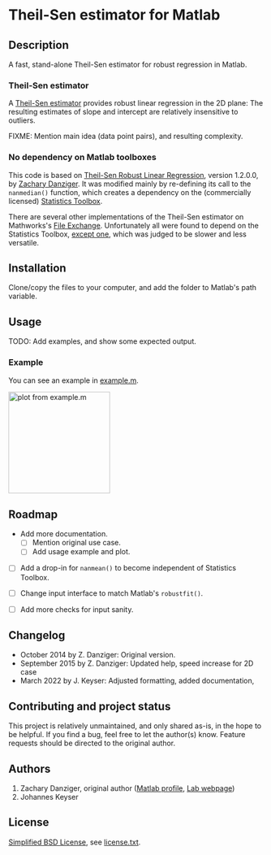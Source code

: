 # Theil-Sen estimator for Matlab

## Description

A fast, stand-alone Theil-Sen estimator for robust regression in Matlab.

### Theil-Sen estimator

A [Theil-Sen estimator](https://en.wikipedia.org/wiki/Theil%E2%80%93Sen_estimator) provides robust linear regression in the 2D plane:
The resulting estimates of slope and intercept are relatively insensitive to outliers.

FIXME: Mention main idea (data point pairs), and resulting complexity.

### No dependency on Matlab toolboxes

This code is based on [Theil-Sen Robust Linear Regression](https://mathworks.com/matlabcentral/fileexchange/48294-theil-sen-robust-linear-regression), version 1.2.0.0, by [Zachary Danziger](https://mathworks.com/matlabcentral/profile/authors/1044524).
It was modified mainly by re-defining its call to the `nanmedian()` function, which creates a dependency on the (commercially licensed) [Statistics Toolbox](https://mathworks.com/products/statistics.html).

There are several other implementations of the Theil-Sen estimator on Mathworks's [File Exchange](https://mathworks.com/matlabcentral/fileexchange).
Unfortunately all were found to depend on the Statistics Toolbox, [except one](https://mathworks.com/matlabcentral/fileexchange/43135-regression-utilities), which was judged to be slower and less versatile.

## Installation

Clone/copy the files to your computer, and add the folder to Matlab's path variable.

## Usage

TODO: Add examples, and show some expected output.

### Example

You can see an example in [example.m](example.m).

<img src="example.svg" alt="plot from example.m" width=200px />

## Roadmap

- Add more documentation.
    - [ ] Mention original use case.
    - [ ] Add usage example and plot.
- [ ] Add a drop-in for `nanmean()` to become independent of Statistics Toolbox.
- [ ] Change input interface to match Matlab's `robustfit()`.
- [ ] Add more checks for input sanity.


## Changelog

- October 2014 by Z. Danziger: Original version.
- September 2015 by Z. Danziger: Updated help, speed increase for 2D case
- March 2022 by J. Keyser: Adjusted formatting, added documentation,

## Contributing and project status

This project is relatively unmaintained, and only shared as-is, in the hope to be helpful.
If you find a bug, feel free to let the author(s) know.
Feature requests should be directed to the original author.

## Authors

1. Zachary Danziger, original author ([Matlab profile](https://de.mathworks.com/matlabcentral/profile/authors/1044524), [Lab webpage](https://anil.fiu.edu/))
2. Johannes Keyser

## License

[Simplified BSD License](https://en.wikipedia.org/wiki/BSD_licenses#2-clause_license_(%22Simplified_BSD_License%22_or_%22FreeBSD_License%22)), see [license.txt](license.txt).
